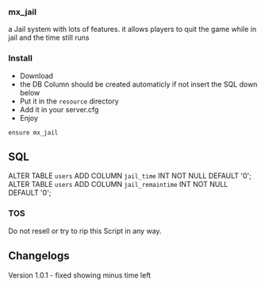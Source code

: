 ### mx_jail

a Jail system with lots of features. 
it allows players to quit the game while in jail and the time still runs


### Install
- Download
- the DB Column should be created automaticly if not insert the SQL down below
- Put it in the `resource` directory
- Add it in your server.cfg
- Enjoy

```
ensure mx_jail
```

## SQL

ALTER TABLE `users` ADD COLUMN `jail_time` INT NOT NULL DEFAULT '0';
ALTER TABLE `users` ADD COLUMN `jail_remaintime` INT NOT NULL DEFAULT '0';

### TOS

Do not resell or try to rip this Script in any way.


## Changelogs

Version 1.0.1
    - fixed showing minus time left